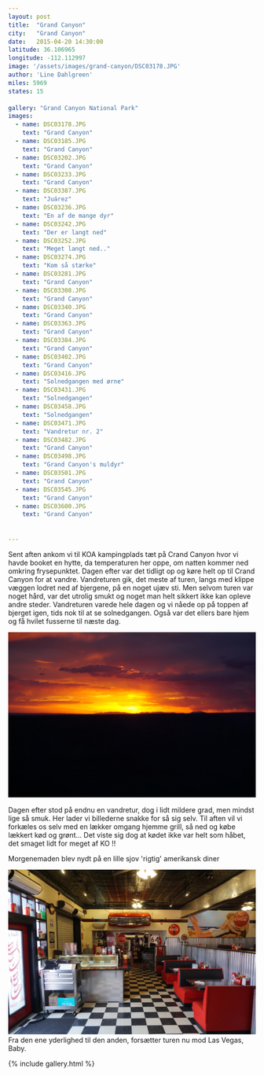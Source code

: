 ```yaml
---
layout: post
title:  "Grand Canyon"
city:   "Grand Canyon"
date:   2015-04-20 14:30:00
latitude: 36.106965
longitude: -112.112997
image: '/assets/images/grand-canyon/DSC03178.JPG'
author: 'Line Dahlgreen'
miles: 5969
states: 15

gallery: "Grand Canyon National Park"
images:
  - name: DSC03178.JPG
    text: "Grand Canyon"
  - name: DSC03185.JPG
    text: "Grand Canyon"
  - name: DSC03202.JPG
    text: "Grand Canyon"
  - name: DSC03233.JPG
    text: "Grand Canyon"
  - name: DSC03387.JPG
    text: "Juárez"  
  - name: DSC03236.JPG
    text: "En af de mange dyr"
  - name: DSC03242.JPG
    text: "Der er langt ned"
  - name: DSC03252.JPG
    text: "Meget langt ned.."
  - name: DSC03274.JPG
    text: "Kom så stærke"
  - name: DSC03281.JPG
    text: "Grand Canyon"
  - name: DSC03308.JPG
    text: "Grand Canyon"
  - name: DSC03340.JPG
    text: "Grand Canyon"
  - name: DSC03363.JPG
    text: "Grand Canyon"
  - name: DSC03384.JPG
    text: "Grand Canyon"
  - name: DSC03402.JPG
    text: "Grand Canyon"
  - name: DSC03416.JPG
    text: "Solnedgangen med ørne"
  - name: DSC03431.JPG
    text: "Solnedgangen"
  - name: DSC03458.JPG
    text: "Solnedgangen"
  - name: DSC03471.JPG
    text: "Vandretur nr. 2"
  - name: DSC03482.JPG
    text: "Grand Canyon"
  - name: DSC03498.JPG
    text: "Grand Canyon's muldyr"
  - name: DSC03501.JPG
    text: "Grand Canyon"
  - name: DSC03545.JPG
    text: "Grand Canyon"
  - name: DSC03600.JPG
    text: "Grand Canyon"
  

---
```


Sent aften ankom vi til KOA kampingplads tæt på Crand Canyon hvor vi havde booket en hytte, da temperaturen her oppe, om natten kommer ned omkring frysepunktet. Dagen efter var det tidligt op og køre helt op til Crand Canyon for at vandre. Vandreturen gik, det meste af turen, langs med klippe væggen lodret ned af bjergene, på en noget ujæv sti. Men selvom turen var noget hård, var det utrolig smukt og noget man helt sikkert ikke kan opleve andre steder. 
Vandreturen varede hele dagen og vi nåede op på toppen af bjerget igen, tids nok til at se solnedgangen. Også var det ellers bare hjem og få hvilet fusserne til næste dag. 

![Solnedgangen](/assets/images/grand-canyon/DSC03458.JPG)

Dagen efter stod på endnu en vandretur, dog i lidt mildere grad, men mindst lige så smuk. Her lader vi billederne snakke for så sig selv. Til aften vil vi forkæles os selv med en lækker omgang hjemme grill, så ned og købe lækkert kød og grønt... Det viste sig dog at kødet ikke var helt som håbet, det smaget lidt for meget af KO !!

Morgenemaden blev nydt på en lille sjov 'rigtig' amerikansk diner

![Udséenet på Dineren](/assets/images/grand-canyon/DSC03607.JPG)
Fra den ene yderlighed til den anden, forsætter turen nu mod Las Vegas, Baby.

{% include gallery.html %}






